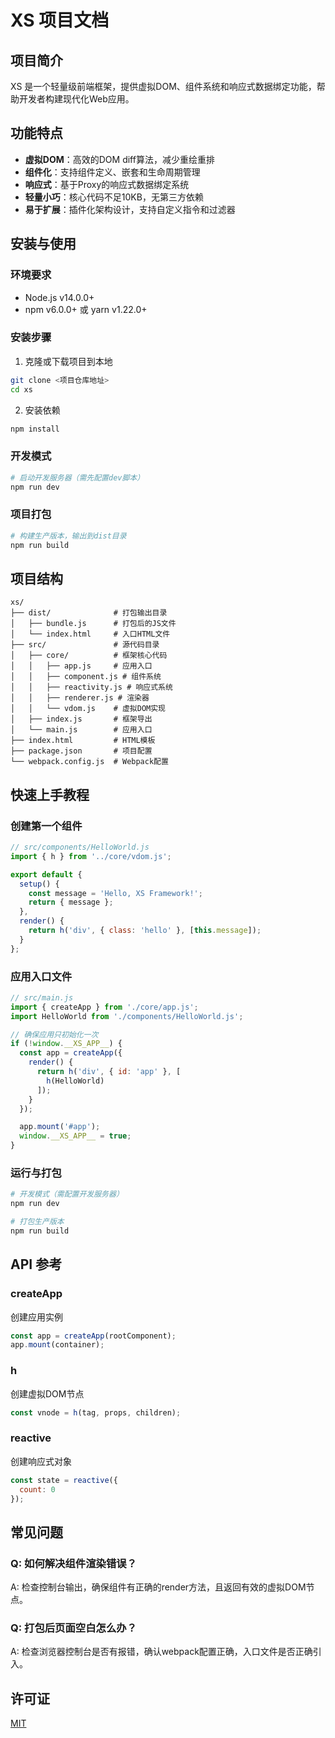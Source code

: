 # XS 项目文档

## 项目简介
XS 是一个轻量级前端框架，提供虚拟DOM、组件系统和响应式数据绑定功能，帮助开发者构建现代化Web应用。

## 功能特点
- **虚拟DOM**：高效的DOM diff算法，减少重绘重排
- **组件化**：支持组件定义、嵌套和生命周期管理
- **响应式**：基于Proxy的响应式数据绑定系统
- **轻量小巧**：核心代码不足10KB，无第三方依赖
- **易于扩展**：插件化架构设计，支持自定义指令和过滤器

## 安装与使用

### 环境要求
- Node.js v14.0.0+ 
- npm v6.0.0+ 或 yarn v1.22.0+

### 安装步骤
1. 克隆或下载项目到本地
```bash
git clone <项目仓库地址>
cd xs
```

2. 安装依赖
```bash
npm install
```

### 开发模式
```bash
# 启动开发服务器（需先配置dev脚本）
npm run dev
```

### 项目打包
```bash
# 构建生产版本，输出到dist目录
npm run build
```

## 项目结构
```
xs/
├── dist/              # 打包输出目录
│   ├── bundle.js      # 打包后的JS文件
│   └── index.html     # 入口HTML文件
├── src/               # 源代码目录
│   ├── core/          # 框架核心代码
│   │   ├── app.js     # 应用入口
│   │   ├── component.js # 组件系统
│   │   ├── reactivity.js # 响应式系统
│   │   ├── renderer.js # 渲染器
│   │   └── vdom.js    # 虚拟DOM实现
│   ├── index.js       # 框架导出
│   └── main.js        # 应用入口
├── index.html         # HTML模板
├── package.json       # 项目配置
└── webpack.config.js  # Webpack配置
```

## 快速上手教程

### 创建第一个组件
```javascript
// src/components/HelloWorld.js
import { h } from '../core/vdom.js';

export default {
  setup() {
    const message = 'Hello, XS Framework!';
    return { message };
  },
  render() {
    return h('div', { class: 'hello' }, [this.message]);
  }
};
```

### 应用入口文件
```javascript
// src/main.js
import { createApp } from './core/app.js';
import HelloWorld from './components/HelloWorld.js';

// 确保应用只初始化一次
if (!window.__XS_APP__) {
  const app = createApp({
    render() {
      return h('div', { id: 'app' }, [
        h(HelloWorld)
      ]);
    }
  });

  app.mount('#app');
  window.__XS_APP__ = true;
}
```

### 运行与打包
```bash
# 开发模式（需配置开发服务器）
npm run dev

# 打包生产版本
npm run build
```

## API 参考

### createApp
创建应用实例
```javascript
const app = createApp(rootComponent);
app.mount(container);
```

### h
创建虚拟DOM节点
```javascript
const vnode = h(tag, props, children);
```

### reactive
创建响应式对象
```javascript
const state = reactive({
  count: 0
});
```

## 常见问题

### Q: 如何解决组件渲染错误？
A: 检查控制台输出，确保组件有正确的render方法，且返回有效的虚拟DOM节点。

### Q: 打包后页面空白怎么办？
A: 检查浏览器控制台是否有报错，确认webpack配置正确，入口文件是否正确引入。

## 许可证
[MIT](LICENSE)